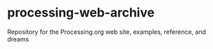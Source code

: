 # processing-web-archive
Repository for the Processing.org web site, examples, reference, and dreams
